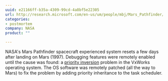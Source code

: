 ```yaml
---
uuid: e21166ff-b35a-4309-99cd-4a8bf5e22305
url: http://research.microsoft.com/en-us/um/people/mbj/Mars_Pathfinder/Authoritative_Account.html
categories:
- postmortem
company: NASA
product: ""

---
```


NASA's Mars Pathfinder spacecraft experienced system resets a few days after landing on Mars (1997).  Debugging features were remotely enabled until the cause was found: a [priority inversion](https://en.wikipedia.org/wiki/Priority_inversion) problem in the VxWorks operating system.  The OS software was remotely patched (all the way to Mars) to fix the problem by adding priority inheritance to the task scheduler.
